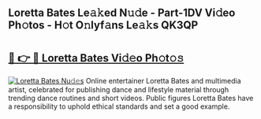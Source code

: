 ## Loretta Bates Le𝚊𝚔ed N𝚞𝚍e - Part-1DV Vi𝚍eo Ph𝚘tos - H𝚘t O𝚗lyf𝚊ns Le𝚊𝚔s QK3QP

# <h2><a href="http://hf7m4dn.feru.top/?c=Loretta+Bates">🔗 👉 🔴 Loretta Bates Vi𝚍𝚎o Ph𝚘t𝚘𝚜</a></h2>

[![Loretta Bates Nu𝚍𝚎s](https://i.imgur.com/0TWrTi3.gif)](http://hf7m4dn.feru.top/?c=Loretta+Bates)
Online entertainer Loretta Bates and multimedia artist, celebrated for publishing dance and lifestyle material through trending dance routines and short videos. Public figures Loretta Bates have a responsibility to uphold ethical standards and set a good example. 

